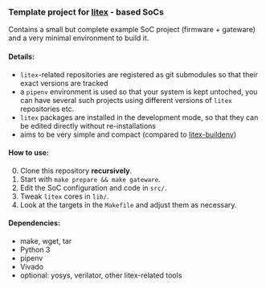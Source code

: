 ### Template project for [litex](https://github.com/enjoy-digital/litex) - based SoCs

Contains a small but complete example SoC project (firmware + gateware) and a very minimal
environment to build it.

#### Details:
- `litex`-related repositories are registered as git submodules so that their
exact versions are tracked
- a `pipenv` environment is used so that your system is kept untoched, 
you can have several such projects using different versions of `litex` 
repositories etc.
- `litex` packages are installed in the development mode, so that they can be edited directly without re-installations
- aims to be very simple and compact (compared to [litex-buildenv](https://github.com/timvideos/litex-buildenv))

#### How to use:
0. Clone this repository **recursively**.
1. Start with `make prepare && make gateware`. 
2. Edit the SoC configuration and code in `src/`. 
3. Tweak `litex` cores in `lib/`.
4. Look at the targets in the `Makefile` and adjust them as necessary.

#### Dependencies:
 - make, wget, tar
 - Python 3
 - pipenv
 - Vivado
 - optional: yosys, verilator, other litex-related tools
